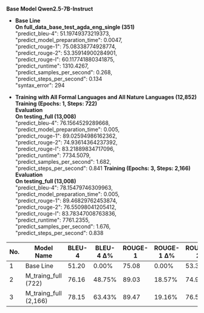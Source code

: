 **Base Model Qwen2.5-7B-Instruct**  
- **Base Line**   
**On full_data_base_test_agda_eng_single (351)**   
    "predict_bleu-4": 51.19749373219373,  
    "predict_model_preparation_time": 0.0047,  
    "predict_rouge-1": 75.08338774928774,  
    "predict_rouge-2": 53.35914900284901,  
    "predict_rouge-l": 60.117741880341875,  
    "predict_runtime": 1310.4267,  
    "predict_samples_per_second": 0.268,  
    "predict_steps_per_second": 0.134  
    "syntax_error": 294  

- **Training with All Formal Languages and All Nature Languages (12,852)**   
**Training (Epochs: 1, Steps: 722)**  
**Evaluation**  
**On testing_full (13,008)**   
    "predict_bleu-4": 76.1564529289668,    
    "predict_model_preparation_time": 0.005,   
    "predict_rouge-1": 89.02594986162362,  
    "predict_rouge-2": 74.93614364237392,  
    "predict_rouge-l": 83.21889834717096,  
    "predict_runtime": 7734.5079,  
    "predict_samples_per_second": 1.682,  
    "predict_steps_per_second": 0.841 
**Training (Epochs: 3, Steps: 2,166)**  
**Evaluation**  
**On testing_full (13,008)**   
    "predict_bleu-4": 78.15479746309963,  
    "predict_model_preparation_time": 0.005,  
    "predict_rouge-1": 89.46829762453874,  
    "predict_rouge-2": 76.55098041205412,  
    "predict_rouge-l": 83.78347008763836,  
    "predict_runtime": 7761.2355,  
    "predict_samples_per_second": 1.676,  
    "predict_steps_per_second": 0.838  


| No. | Model Name | BLEU-4 | BLEU-4 Δ% | ROUGE-1 | ROUGE-1 Δ% | ROUGE-2 | ROUGE-2 Δ% | ROUGE-L | ROUGE-L Δ% | Syntax Error | Syntax Error % | Score | Score Δ% |
|-------|-------|-------|-------|-------|-------|-------|-------|-------|-------|-------|-------|-------|-------|
| 1 | Base Line | 51.20 | 0.00% | 75.08 | 0.00% | 53.36 | 0.00% | 60.12 | 0.00% | 294 | 83.76% | 42.46 | 0.00% |
| 2 | M_traing_full (722) | 76.16 | 48.75% | 89.03 | 18.57% | 74.94 | 40.44% | 83.22 | 38.43% | 9384 | 72.14% | 72.14 | 433.96% |
| 3 | M_traing_full (2,166) | 78.15 | 63.43% | 89.47 | 19.16% | 76.55 | 52.65% | 83.78 | 39.37% | 8883 | 68.29% | 68.29 | 49.40% |